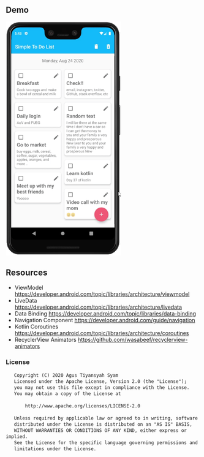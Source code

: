 ## Demo
<img src="demo/demo-todo.gif" width="300" />

## Resources
- ViewModel
  https://developer.android.com/topic/libraries/architecture/viewmodel
- LiveData
  https://developer.android.com/topic/libraries/architecture/livedata
- Data Binding
  https://developer.android.com/topic/libraries/data-binding
- Navigation Component
  https://developer.android.com/guide/navigation
- Kotlin Coroutines
  https://developer.android.com/topic/libraries/architecture/coroutines
- RecyclerView Animators
  https://github.com/wasabeef/recyclerview-animators
  

### License
```
   Copyright (C) 2020 Agus Tiyansyah Syam
   Licensed under the Apache License, Version 2.0 (the "License");
   you may not use this file except in compliance with the License.
   You may obtain a copy of the License at

       http://www.apache.org/licenses/LICENSE-2.0

   Unless required by applicable law or agreed to in writing, software
   distributed under the License is distributed on an "AS IS" BASIS,
   WITHOUT WARRANTIES OR CONDITIONS OF ANY KIND, either express or implied.
   See the License for the specific language governing permissions and
   limitations under the License.
```
